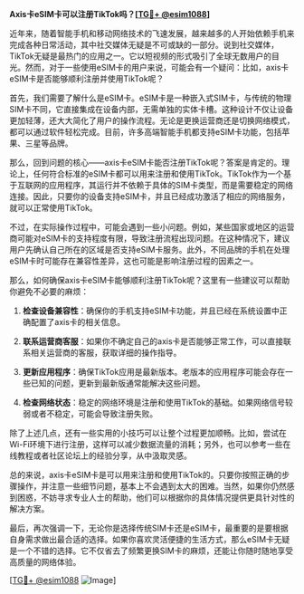 **Axis卡eSIM卡可以注册TikTok吗？[[TG💪+ @esim1088](https://t.me/s/esim1088)]**

近年来，随着智能手机和移动网络技术的飞速发展，越来越多的人开始依赖手机来完成各种日常活动，其中社交媒体无疑是不可或缺的一部分。说到社交媒体，TikTok无疑是最热门的应用之一。它以短视频的形式吸引了全球无数用户的目光。然而，对于一些使用eSIM卡的用户来说，可能会有一个疑问：比如，axis卡eSIM卡是否能够顺利注册并使用TikTok呢？

首先，我们需要了解什么是eSIM卡。eSIM卡是一种嵌入式SIM卡，与传统的物理SIM卡不同，它直接集成在设备内部，无需单独的实体卡槽。这种设计不仅让设备更加轻薄，还大大简化了用户的操作流程。无论是更换运营商还是切换网络模式，都可以通过软件轻松完成。目前，许多高端智能手机都支持eSIM卡功能，包括苹果、三星等品牌。

那么，回到问题的核心——axis卡eSIM卡能否注册TikTok呢？答案是肯定的。理论上，任何符合标准的eSIM卡都可以用来注册和使用TikTok。TikTok作为一个基于互联网的应用程序，其运行并不依赖于具体的SIM卡类型，而是需要稳定的网络连接。因此，只要你的设备支持eSIM卡，并且已经成功激活了相应的网络服务，就可以正常使用TikTok。

不过，在实际操作过程中，可能会遇到一些小问题。例如，某些国家或地区的运营商可能对eSIM卡的支持程度有限，导致注册流程出现问题。在这种情况下，建议用户先确认自己所在的区域是否支持eSIM卡服务。此外，不同品牌的手机在处理eSIM卡时可能存在兼容性差异，这也可能是影响注册过程的因素之一。

那么，如何确保axis卡eSIM卡能够顺利注册TikTok呢？这里有一些建议可以帮助你避免不必要的麻烦：

1. **检查设备兼容性**：确保你的手机支持eSIM卡功能，并且已经在系统设置中正确配置了axis卡的相关信息。
   
2. **联系运营商客服**：如果你不确定自己的axis卡是否能够正常工作，可以直接联系相关运营商的客服，获取详细的操作指导。

3. **更新应用程序**：确保TikTok应用是最新版本。老版本的应用程序可能会存在一些已知的问题，更新到最新版通常能解决这些问题。

4. **检查网络状态**：稳定的网络环境是注册和使用TikTok的基础。如果网络信号较弱或者不稳定，可能会导致注册失败。

除了上述几点，还有一些实用的小技巧可以让整个过程更加顺畅。比如，尝试在Wi-Fi环境下进行注册，这样可以减少数据流量的消耗；另外，也可以参考一些在线教程或者社区论坛上的经验分享，从中汲取灵感。

总的来说，axis卡eSIM卡是可以用来注册和使用TikTok的。只要你按照正确的步骤操作，并注意一些细节问题，基本上不会遇到太大的困难。当然，如果你仍然感到困惑，不妨寻求专业人士的帮助，他们可以根据你的具体情况提供更具针对性的解决方案。

最后，再次强调一下，无论你是选择传统SIM卡还是eSIM卡，最重要的是要根据自身需求做出最合适的选择。如果你喜欢灵活便捷的生活方式，那么eSIM卡无疑是一个不错的选择。它不仅省去了频繁更换SIM卡的麻烦，还能让你随时随地享受高质量的网络体验。

[[TG💪+ @esim1088](https://t.me/s/esim1088) ![Image](https://i.postimg.cc/4NQfJmqS/Snipaste-2025-05-13-00-14-12.png)]